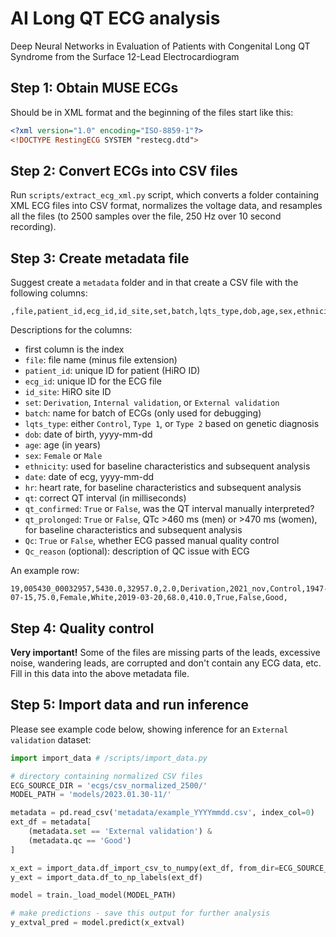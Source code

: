 # AI Long QT ECG analysis
Deep Neural Networks in Evaluation of Patients with Congenital Long QT Syndrome from the Surface 12-Lead Electrocardiogram

## Step 1: Obtain MUSE ECGs

Should be in XML format and the beginning of the files start like this:

```xml
<?xml version="1.0" encoding="ISO-8859-1"?>
<!DOCTYPE RestingECG SYSTEM "restecg.dtd">
```

## Step 2: Convert ECGs into CSV files

Run `scripts/extract_ecg_xml.py` script, which converts a folder containing XML ECG files into CSV format, normalizes the voltage data, and resamples all the files (to 2500 samples over the file, 250 Hz over 10 second recording). 

## Step 3: Create metadata file

Suggest create a `metadata` folder and in that create a CSV file with the following columns:

```csv
,file,patient_id,ecg_id,id_site,set,batch,lqts_type,dob,age,sex,ethnicity,date,hr,qt,qt_confirmed,qt_prolonged,Qc,Qc_reason
```

Descriptions for the columns:
- first column is the index
- `file`: file name (minus file extension)
- `patient_id`: unique ID for patient (HiRO ID)
- `ecg_id`: unique ID for the ECG file
- `id_site`: HiRO site ID
- `set`: `Derivation`, `Internal validation`, or `External validation`
- `batch`: name for batch of ECGs (only used for debugging)
- `lqts_type`: either `Control`, `Type 1`, or `Type 2` based on genetic diagnosis
- `dob`: date of birth, yyyy-mm-dd
- `age`: age (in years)
- `sex`: `Female` or `Male`
- `ethnicity`: used for baseline characteristics and subsequent analysis
- `date`: date of ecg, yyyy-mm-dd
- `hr`: heart rate, for baseline characteristics and subsequent analysis
- `qt`: correct QT interval (in milliseconds)
- `qt_confirmed`: `True` or `False`, was the QT interval manually interpreted?
- `qt_prolonged`: `True` or `False`, QTc >460 ms (men) or >470 ms (women), for baseline characteristics and subsequent analysis
- `Qc`: `True` or `False`, whether ECG passed manual quality control
- `Qc_reason` (optional): description of QC issue with ECG

An example row:
```csv
19,005430_00032957,5430.0,32957.0,2.0,Derivation,2021_nov,Control,1947-07-15,75.0,Female,White,2019-03-20,68.0,410.0,True,False,Good,
```

## Step 4: Quality control

**Very important!** Some of the files are missing parts of the leads, excessive noise, wandering leads, are corrupted and don't contain any ECG data, etc. Fill in this data into the above metadata file.

## Step 5: Import data and run inference

Please see example code below, showing inference for an `External validation` dataset:

```python
import import_data # /scripts/import_data.py

# directory containing normalized CSV files
ECG_SOURCE_DIR = 'ecgs/csv_normalized_2500/'
MODEL_PATH = 'models/2023.01.30-11/'

metadata = pd.read_csv('metadata/example_YYYYmmdd.csv', index_col=0)
ext_df = metadata[
    (metadata.set == 'External validation') &
    (metadata.qc == 'Good')
]

x_ext = import_data.df_import_csv_to_numpy(ext_df, from_dir=ECG_SOURCE_DIR)
y_ext = import_data.df_to_np_labels(ext_df)

model = train._load_model(MODEL_PATH)

# make predictions - save this output for further analysis
y_extval_pred = model.predict(x_extval)
```
